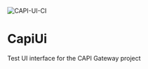 ![CAPI-UI-CI](https://github.com/rodrigoserracoelho/capi-ui/workflows/CAPI-UI-CI/badge.svg)

# CapiUi

Test UI interface for the CAPI Gateway project
